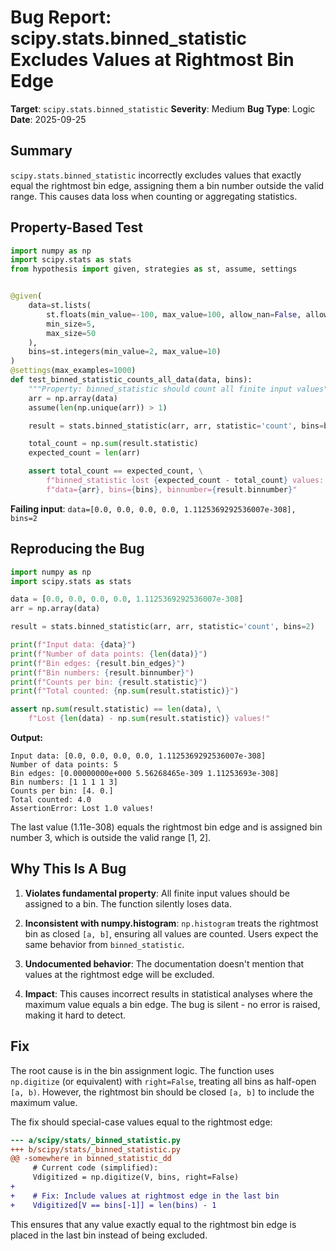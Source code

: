 # Bug Report: scipy.stats.binned_statistic Excludes Values at Rightmost Bin Edge

**Target**: `scipy.stats.binned_statistic`
**Severity**: Medium
**Bug Type**: Logic
**Date**: 2025-09-25

## Summary

`scipy.stats.binned_statistic` incorrectly excludes values that exactly equal the rightmost bin edge, assigning them a bin number outside the valid range. This causes data loss when counting or aggregating statistics.

## Property-Based Test

```python
import numpy as np
import scipy.stats as stats
from hypothesis import given, strategies as st, assume, settings


@given(
    data=st.lists(
        st.floats(min_value=-100, max_value=100, allow_nan=False, allow_infinity=False),
        min_size=5,
        max_size=50
    ),
    bins=st.integers(min_value=2, max_value=10)
)
@settings(max_examples=1000)
def test_binned_statistic_counts_all_data(data, bins):
    """Property: binned_statistic should count all finite input values"""
    arr = np.array(data)
    assume(len(np.unique(arr)) > 1)

    result = stats.binned_statistic(arr, arr, statistic='count', bins=bins)

    total_count = np.sum(result.statistic)
    expected_count = len(arr)

    assert total_count == expected_count, \
        f"binned_statistic lost {expected_count - total_count} values: " \
        f"data={arr}, bins={bins}, binnumber={result.binnumber}"
```

**Failing input**: `data=[0.0, 0.0, 0.0, 0.0, 1.1125369292536007e-308], bins=2`

## Reproducing the Bug

```python
import numpy as np
import scipy.stats as stats

data = [0.0, 0.0, 0.0, 0.0, 1.1125369292536007e-308]
arr = np.array(data)

result = stats.binned_statistic(arr, arr, statistic='count', bins=2)

print(f"Input data: {data}")
print(f"Number of data points: {len(data)}")
print(f"Bin edges: {result.bin_edges}")
print(f"Bin numbers: {result.binnumber}")
print(f"Counts per bin: {result.statistic}")
print(f"Total counted: {np.sum(result.statistic)}")

assert np.sum(result.statistic) == len(data), \
    f"Lost {len(data) - np.sum(result.statistic)} values!"
```

**Output:**
```
Input data: [0.0, 0.0, 0.0, 0.0, 1.1125369292536007e-308]
Number of data points: 5
Bin edges: [0.00000000e+000 5.56268465e-309 1.11253693e-308]
Bin numbers: [1 1 1 1 3]
Counts per bin: [4. 0.]
Total counted: 4.0
AssertionError: Lost 1.0 values!
```

The last value (1.11e-308) equals the rightmost bin edge and is assigned bin number 3, which is outside the valid range [1, 2].

## Why This Is A Bug

1. **Violates fundamental property**: All finite input values should be assigned to a bin. The function silently loses data.

2. **Inconsistent with numpy.histogram**: `np.histogram` treats the rightmost bin as closed `[a, b]`, ensuring all values are counted. Users expect the same behavior from `binned_statistic`.

3. **Undocumented behavior**: The documentation doesn't mention that values at the rightmost edge will be excluded.

4. **Impact**: This causes incorrect results in statistical analyses where the maximum value equals a bin edge. The bug is silent - no error is raised, making it hard to detect.

## Fix

The root cause is in the bin assignment logic. The function uses `np.digitize` (or equivalent) with `right=False`, treating all bins as half-open `[a, b)`. However, the rightmost bin should be closed `[a, b]` to include the maximum value.

The fix should special-case values equal to the rightmost edge:

```diff
--- a/scipy/stats/_binned_statistic.py
+++ b/scipy/stats/_binned_statistic.py
@@ -somewhere in binned_statistic_dd
     # Current code (simplified):
     Vdigitized = np.digitize(V, bins, right=False)
+
+    # Fix: Include values at rightmost edge in the last bin
+    Vdigitized[V == bins[-1]] = len(bins) - 1
```

This ensures that any value exactly equal to the rightmost bin edge is placed in the last bin instead of being excluded.